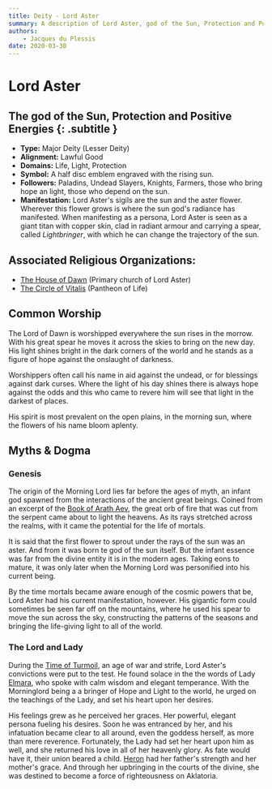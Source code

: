 ```yaml
---
title: Deity - Lord Aster
summary: A description of Lord Aster, god of the Sun, Protection and Positive Energies.
authors:
    - Jacques du Plessis
date: 2020-03-30
---
```

# Lord Aster
## The god of the Sun, Protection and Positive Energies {: .subtitle }

* **Type:** Major Deity (Lesser Deity)
* **Alignment:** Lawful Good
* **Domains:** Life, Light, Protection
* **Symbol:** A half disc emblem engraved with the rising sun.
* **Followers:** Paladins, Undead Slayers, Knights, Farmers, those who bring hope an light, those who depend on the sun.
* **Manifestation:**  Lord Aster's sigils are the sun and the aster flower. Wherever this flower grows is where the sun god's radiance has manifested.  When manifesting as a persona, Lord Aster is seen as a giant titan with copper skin, clad in radiant armour and carrying a spear, called _Lightbringer_, with which he can change the trajectory of the sun.

## Associated Religious Organizations:
* [The House of Dawn](/religion/organizations/house_of_dawn) (Primary church of Lord Aster)
* [The Circle of Vitalis](/religion/organizations/circle_of_vitalis) (Pantheon of Life)

## Common Worship
The Lord of Dawn is worshipped everywhere the sun rises in the morrow.  With his great spear he moves it across the skies to bring on the new day. His light shines bright in the dark corners of the world and he stands as a figure of hope against the onslaught of darkness.

Worshippers often call his name in aid against the undead, or for blessings against dark curses. Where the light of his day shines there is always hope against the odds and this who came to revere him will see that light in the darkest of places.

His spirit is most prevalent on the open plains, in the morning sun, where the flowers of his name bloom aplenty.

## Myths & Dogma
### Genesis
The origin of the Morning Lord lies far before the ages of myth, an infant god spawned from the interactions of the ancient great beings.  Coined from an excerpt of the [Book of Arath Aev](/history/artifacts/book_of_arath_aev/#book-three-the-birth-of-arath), the great orb of fire that was cut from the serpent came about to light the heavens.  As its rays stretched across the realms, with it came the potential for the life of mortals.

It is said that the first flower to sprout under the rays of the sun was an aster. And from it was born te god of the sun itself.  But the infant essence was far from the divine entity it is in the modern ages.  Taking eons to mature, it was only later when the Morning Lord was personified into his current being.

By the time mortals became aware enough of the cosmic powers that be, Lord Aster had his current manifestation, however.  His gigantic form could sometimes be seen far off on the mountains, where he used his spear to move the sun across the sky, constructing the patterns of the seasons and bringing the life-giving light to all of the world.

### The Lord and Lady
During the [Time of Turmoil](/history/ages/time_of_turmoil), an age of war and strife, Lord Aster's convictions were put to the test.  He found solace in the the words of Lady [Elmara](/religion/deities/elmara), who spoke with calm wisdom and elegant temperance.  With the Morninglord being a a bringer of Hope and Light to the world, he urged on the teachings of the Lady, and set his heart upon her desires.

His feelings grew as he perceived her graces. Her powerful, elegant persona fueling his desires. Soon he was entranced by her, and his infatuation became clear to all around, even the goddess herself, as more than mere reverence.  Fortunately, the Lady had set her heart upon him as well, and she returned his love in all of her heavenly glory.  As fate would have it, their union beared a child.  [Heron](/religion/deities/heron) had her father's strength and her mother's grace. And through her upbringing in the courts of the divine, she was destined to become a force of righteousness on Aklatoria.